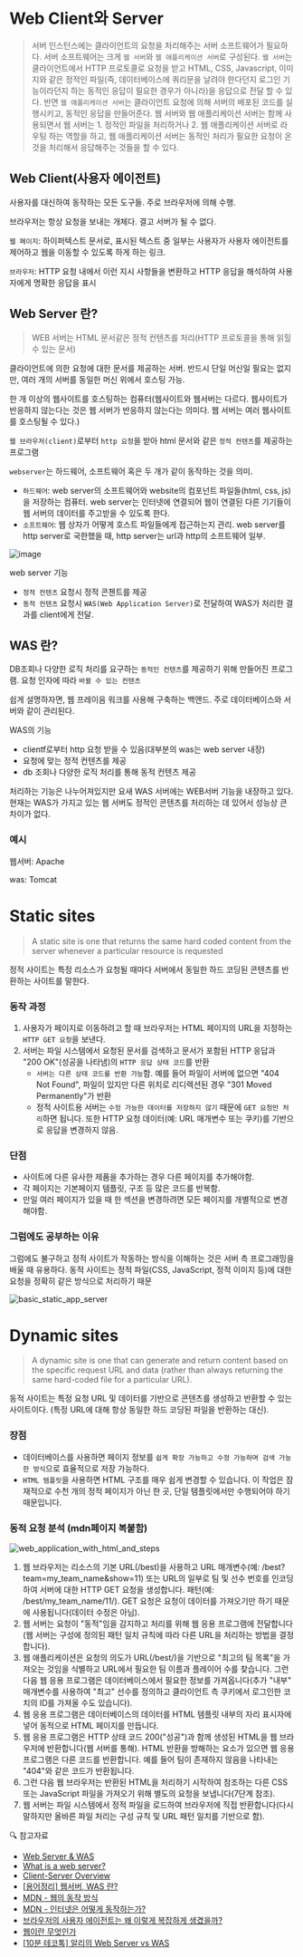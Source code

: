 # Web Client와 Server

> 서버 인스턴스에는 클라이언트의 요청을 처리해주는 서버 소프트웨어가 필요하다. 서버 소프트웨어는 크게 `웹 서버`와 `웹 애플리케이션 서버`로 구성된다. `웹 서버`는 클라이언트에서 HTTP 프로토콜로 요청을 받고 HTML, CSS, Javascript, 이미지와 같은 정적인 파일(즉, 데이터베이스에 쿼리문을 날려야 한다던지 로그인 기능이라던지 하는 동적인 응답이 필요한 경우가 아니라)을 응답으로 전달 할 수 있다.
> 반면 `웹 애플리케이션 서버`는 클라이언트 요청에 의해 서버의 배포된 코드를 실행시키고, 동적인 응답을 만들어준다.
> 웹 서버와 웹 애플리케이션 서버는 함께 사용되면서 웹 서버는 1. 정적인 파일을 처리하거나 2. 웹 애플리케이션 서버로 라우팅 하는 역할을 하고, 웹 애플리케이션 서버는 동적인 처리가 필요한 요청이 온 것을 처리해서 응답해주는 것들을 할 수 있다.

## Web Client(사용자 에이전트)

사용자를 대신하여 동작하는 모든 도구들. 주로 브라우저에 의해 수행.

브라우저는 항상 요청을 보내는 개체다. 결고 서버가 될 수 없다.

`웹 페이지`: 하이퍼텍스트 문서로, 표시된 텍스트 중 일부는 사용자가 사용자 에이전트를 제어하고 웹을 이동할 수 있도록 하게 하는 링크.

`브라우저`: HTTP 요청 내에서 이런 지시 사항들을 변환하고 HTTP 응답을 해석하여 사용자에게 명확한 응답을 표시

## Web Server 란?

> WEB 서버는 HTML 문서같은 정적 컨텐츠를 처리(HTTP 프로토콜을 통해 읽힐 수 있는 문서)

클라이언트에 의한 요청에 대한 문서를 제공하는 서버. 반드시 단일 머신일 필요는 없지만, 여러 개의 서버를 동일한 머신 위에서 호스팅 가능.

한 개 이상의 웹사이트를 호스팅하는 컴퓨터(웹사이트와 웹서버는 다르다. 웹사이트가 반응하지 않는다는 것은 웹 서버가 반응하지 않는다는 의미다. 웹 서버는 여러 웹사이트를 호스팅될 수 있다.)

`웹 브라우저(client)`로부터 `http 요청`을 받아 html 문서와 같은 `정적 컨텐츠`를 제공하는 프로그램

`webserver`는 하드웨어, 소프트웨어 혹은 두 개가 같이 동작하는 것을 의미.

- `하드웨어`: web server의 소프트웨어와 website의 컴포넌트 파일들(html, css, js)을 저장하는 컴퓨터. web server는 인터넷에 연결되어 웹이 연결된 다른 기기들이 웹 서버의 데이터를 주고받을 수 있도록 한다.
- `소프트웨어`: 웹 상자가 어떻게 호스트 파일들에게 접근하는지 관리. web server를 http server로 국한했을 때, http server는 url과 http의 소프트웨어 일부.

![image](https://user-images.githubusercontent.com/71386219/153344438-25781975-ca57-40a0-9698-470fdbf07089.png)

web server 기능

- `정적 컨텐츠` 요청시 정적 콘첸트를 제공
- `동적 컨텐츠` 요청시 `WAS(Web Application Server)`로 전달하여 WAS가 처리한 결과를 client에게 전달.

## WAS 란?

DB조회나 다양한 로직 처리를 요구하는 `동적인 컨텐츠`를 제공하기 위해 만들어진 프로그램. 요청 인자에 따라 `바뀔 수 있는 컨텐츠`

쉽게 설명하자면, 웹 프레이음 워크를 사용해 구축하는 백앤드. 주로 데이터베이스와 서버와 같이 관리된다.

WAS의 기능

- clientf로부터 http 요청 받을 수 있음(대부분의 was는 web server 내장)
- 요청에 맞는 정적 컨텐츠를 제공
- db 조회나 다양한 로직 처리를 통해 동적 컨텐츠 제공

처리하는 기능은 나누어져있지만 요새 WAS 서버에는 WEB서버 기능을 내장하고 있다. 현재는 WAS가 가지고 있는 웹 서버도 정적인 콘텐츠를 처리하는 데 있어서 성능상 큰 차이가 없다.

### 예시

웹서버: Apache

was: Tomcat

# Static sites

> A static site is one that returns the same hard coded content from the server whenever a particular resource is requested

정적 사이트는 특정 리소스가 요청될 때마다 서버에서 동일한 하드 코딩된 콘텐츠를 반환하는 사이트를 말한다.

### 동작 과정

1. 사용자가 페이지로 이동하려고 할 때 브라우저는 HTML 페이지의 URL을 지정하는 `HTTP GET 요청`을 보낸다.
2. 서버는 파일 시스템에서 요청된 문서를 검색하고 문서가 포함된 HTTP 응답과 "200 OK"(성공을 나타냄)의 `HTTP 응답 상태 코드`를 반환
   - `서버는 다른 상태 코드를 반환 가능`함. 예를 들어 파일이 서버에 없으면 "404 Not Found", 파일이 있지만 다른 위치로 리디렉션된 경우 "301 Moved Permanently"가 반환
   - 정적 사이트용 서버는 `수정 가능한 데이터를 저장하지 않기` 때문에 `GET 요청만 처리`하면 됩니다. 또한 HTTP 요청 데이터(예: URL 매개변수 또는 쿠키)를 기반으로 응답을 변경하지 않음.

### 단점

- 사이트에 다른 유사한 제품을 추가하는 경우 다른 페이지를 추가해야함.
- 각 페이지는 기본페이지 템플릿, 구조 등 많은 코드를 반복함.
- 만일 여러 페이지가 있을 때 한 섹션을 변경하려면 모든 페이지를 개별적으로 변경해야함.

### 그럼에도 공부하는 이유

그럼에도 불구하고 정적 사이트가 작동하는 방식을 이해하는 것은 서버 측 프로그래밍을 배울 때 유용하다. 동적 사이트는 정적 파일(CSS, JavaScript, 정적 이미지 등)에 대한 요청을 정확히 같은 방식으로 처리하기 때문

![basic_static_app_server](https://user-images.githubusercontent.com/71386219/155918027-574b8757-f9d8-4408-b851-e633d5fece98.png)

# Dynamic sites

> A dynamic site is one that can generate and return content based on the specific request URL and data (rather than always returning the same hard-coded file for a particular URL).

동적 사이트는 특정 요청 URL 및 데이터를 기반으로 콘텐츠를 생성하고 반환할 수 있는 사이트이다. (특정 URL에 대해 항상 동일한 하드 코딩된 파일을 반환하는 대신).

### 장점

- 데이터베이스를 사용하면 페이지 정보를 `쉽게 확장 가능하고 수정 가능하며 검색 가능한 방식`으로 효율적으로 저장 가능하다.
- `HTML 템플릿`을 사용하면 HTML 구조를 매우 쉽게 변경할 수 있습니다. 이 작업은 잠재적으로 수천 개의 정적 페이지가 아닌 한 곳, 단일 템플릿에서만 수행되어야 하기 때문입니다.

### 동적 요청 분석 (mdn페이지 복붙함)

![web_application_with_html_and_steps](https://user-images.githubusercontent.com/71386219/155918036-7a7ed177-b0d8-4f95-8395-5f044ebcab2e.png)

1.  웹 브라우저는 리소스의 기본 URL(/best)을 사용하고 URL 매개변수(예: /best?team=my_team_name&show=11) 또는 URL의 일부로 팀 및 선수 번호를 인코딩하여 서버에 대한 HTTP GET 요청을 생성합니다. 패턴(예: /best/my_team_name/11/). GET 요청은 요청이 데이터를 가져오기만 하기 때문에 사용됩니다(데이터 수정은 아님).
2.  웹 서버는 요청이 "동적"임을 감지하고 처리를 위해 웹 응용 프로그램에 전달합니다(웹 서버는 구성에 정의된 패턴 일치 규칙에 따라 다른 URL을 처리하는 방법을 결정합니다).
3.  웹 애플리케이션은 요청의 의도가 URL(/best/)을 기반으로 "최고의 팀 목록"을 가져오는 것임을 식별하고 URL에서 필요한 팀 이름과 플레이어 수를 찾습니다. 그런 다음 웹 응용 프로그램은 데이터베이스에서 필요한 정보를 가져옵니다(추가 "내부" 매개변수를 사용하여 "최고" 선수를 정의하고 클라이언트 측 쿠키에서 로그인한 코치의 ID를 가져올 수도 있습니다).
4.  웹 응용 프로그램은 데이터베이스의 데이터를 HTML 템플릿 내부의 자리 표시자에 넣어 동적으로 HTML 페이지를 만듭니다.
5.  웹 응용 프로그램은 HTTP 상태 코드 200("성공")과 함께 생성된 HTML을 웹 브라우저에 반환합니다(웹 서버를 통해). HTML 반환을 방해하는 요소가 있으면 웹 응용 프로그램은 다른 코드를 반환합니다. 예를 들어 팀이 존재하지 않음을 나타내는 "404"와 같은 코드가 반환됩니다.
6.  그런 다음 웹 브라우저는 반환된 HTML을 처리하기 시작하여 참조하는 다른 CSS 또는 JavaScript 파일을 가져오기 위해 별도의 요청을 보냅니다(7단계 참조).
7.  웹 서버는 파일 시스템에서 정적 파일을 로드하여 브라우저에 직접 반환합니다(다시 말하지만 올바른 파일 처리는 구성 규칙 및 URL 패턴 일치를 기반으로 함).

🔍 참고자료

- [Web Server & WAS](https://www.howdy-mj.me/network/web-server-and-was/)
- [What is a web server?](https://developer.mozilla.org/en-US/docs/Learn/Common_questions/What_is_a_web_server)
- [Client-Server Overview](https://developer.mozilla.org/en-US/docs/Learn/Server-side/First_steps/Client-Server_overview)
- [[용어정리] 웹서버, WAS 란?](https://hijjang2.tistory.com/323)
- [MDN - 웹의 동작 방식](https://developer.mozilla.org/ko/docs/Learn/Getting_started_with_the_web/How_the_Web_works)
- [MDN - 인터넷은 어떻게 동작하는가?](https://developer.mozilla.org/ko/docs/Learn/Common_questions/How_does_the_Internet_work)
- [브라우저의 사용자 에이전트는 왜 이렇게 복잡하게 생겼을까?](https://yozm.wishket.com/magazine/detail/1307/)
- [웹이란 무엇인가](https://www.betterweb.or.kr/blog/%EC%9B%B9%EA%B3%BC-%EC%9B%B9-%EA%B2%80%EC%83%89-%EC%9B%B9%EC%9D%B4%EB%9E%80-%EB%AC%B4%EC%97%87%EC%9D%B8%EA%B0%80/)
- [[10분 테코톡] 알리의 Web Server vs WAS](https://www.youtube.com/watch?v=mcnJcjbfjrs)
